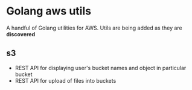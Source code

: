 # Golang aws utils

A handful of Golang utilities for AWS. Utils are being added as they are **discovered**

## s3
* REST API for displaying user's bucket names and object in particular bucket
* REST API for upload of files into buckets
